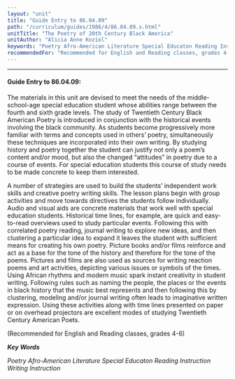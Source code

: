 ```yaml
---
layout: "unit"
title: "Guide Entry to 86.04.09"
path: "/curriculum/guides/1986/4/86.04.09.x.html"
unitTitle: "The Poetry of 20th Century Black America"
unitAuthor: "Alicia Anne Koziol"
keywords: "Poetry Afro-American Literature Special Educaton Reading Instruction Writing Instruction"
recommendedFor: "Recommended for English and Reading classes, grades 4-6"
---
```

<body>
<hr/>
<h4>
Guide Entry to 86.04.09:
</h4>
The materials in this unit are devised to meet the needs of the middle-school-age special education student whose abilities range between the fourth and sixth grade levels. The study of Twentieth Century Black American Poetry is introduced in conjunction with the historical events involving the black community. As students become progressively more familiar with terms and concepts used in others’ poetry, simultaneously these techniques are incorporated into their own writing. By studying history and poetry together the student can justify not only a poem’s content and/or mood, but also the changed “attitudes” in poetry due to a course of events. For special education students this course of study needs to be made concrete to keep them interested.
<p>
A number of strategies are used to build the students’ independent work skills and creative poetry writing skills. The lesson plans begin with group activities and move towards directives the students follow individually. Audio and visual aids are concrete materials that work well with special education students. Historical time lines, for example, are quick and easy-to-read overviews used to study particular events. Following this with correlated poetry reading, journal writing to explore new ideas, and then clustering a particular idea to expand it leaves the student with sufficient means for creating his own poetry. Picture books and/or films reinforce and act as a base for the tone of the history and therefore for the tone of the poems. Pictures and films are also used as sources for writing reaction poems and art activities, depicting various issues or symbols of the times. Using African rhythms and modern music spark instant creativity in student writing. Following rules such as naming the people, the places or the events in black history that the music best represents and then following this by clustering, modeling and/or journal writing often leads to imaginative written expression. Using these activities along with time lines presented on paper or on overhead projectors are excellent modes of studying Twentieth Century American Poets.
</p>
<p>
(Recommended for English and Reading classes, grades 4-6)
</p>
<p>
<b>
<i>
Key Words
</i>
</b>
<br/>
</p>
<p>
<i>
Poetry Afro-American Literature Special Educaton Reading Instruction Writing Instruction
</i>
</p>
</body>